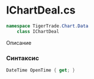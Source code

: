 
# IChartDeal.cs
```csharp
namespace TigerTrade.Chart.Data  
    class IChartDeal
```

Описание

### Синтаксис
```csharp
DateTime OpenTime { get; }
```

